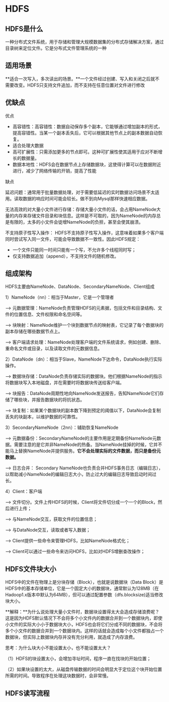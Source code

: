 # HDFS

## HDFS是什么

一种分布式文件系统，用于存储和管理大规模数据集的分布式存储解决方案，通过目录树来定位文件。它是分布式文件管理系统的一种

## 适用场景

**适合一次写入，多次读出的场景。**一个文件经过创建、写入和关闭之后就不需要改变。HDFS只支持文件追加，而不支持在任意位置对文件进行修改

## 优缺点

优点

- 高容错性：高容错性：数据自动保存多个副本，它能够通过增加副本的形式，提高容错性。当某一个副本丢失后，它可以根据其他节点上的副本数据自动恢复。
- 适合处理大数据
- 高可扩展性：只需添加更多的节点即可。这种可扩展性使其适用于应对不断增长的数据量。
- 数据本地性：HDFS会在数据节点上存储数据块，这使得计算可以在数据附近进行，减少了网络传输的开销，提高了性能

缺点

延迟问题：通常用于批量数据处理，对于需要低延迟的实时数据访问场景不太适用。读取数据的响应时间可能会较长。做不到向Mysql那样快速相应数据。

无法高效的对大量小文件进行存储：存储大量小文件的话，会占用NameNode大量的内存来存储文件目录和块信息。这样是不可取的，因为NameNode的内存总是有限的，太多的小文件会徒增NameNode的负担，甚至会使其崩溃。

不支持原子性写入操作： HDFS不支持原子性写入操作，这意味着如果多个客户端同时尝试写入同一文件，可能会导致数据不一致性。因此HDFS规定：

- 一个文件只能同一时间只能有一个写，不允许多个线程同时写；
- 仅支持数据追加（append），不支持文件的随机修改。

## **组成架构**

HDFS主要由NameNode、DataNode、SecondaryNameNode、Client组成

1）NameNode（nn）：相当于Master，它是一个管理者

—> 元数据管理：NameNode负责管理HDFS的元素据，包括文件和目录结构、文件的位置信息、文件权限和命名空间等。

—> 块映射：NameNode维护一个块到数据节点的映射表，它记录了每个数据块的副本存储在哪些数据节点上。

—> 客户端请求处理：NameNode处理客户端的文件系统请求，例如创建、删除、重命名文件或目录，以及读取文件的元数据信息。

2）DataNode（dn）：相当于Slave，NameNode下达命令，DataNode执行实际操作。

—> 数据块存储：DataNode负责存储实际的数据块。他们根据NameNode的指示将数据块写入本地磁盘，并在需要时将数据块传送给客户端。

—> 块报告：DataNode周期性地向NameNode发送报告，告知NameNode它们存储了哪些块，并报告数据块的将抗状态。

—> 块复制：如果某个数据块的副本数下降到预定的阈值以下，DataNode会复制丢失的块副本，以维护数据的可靠性。

3）SecondaryNameNode（2nn）：辅助恢复NameNode

—> 元数据备份：SecondaryNameNode的主要作用是定期备份NameNode元数据。需要注意的是它并非NameNode的热备。当NameNode挂掉的时候，它并不能马上替换NameNode并提供服务。**它不会处理实际的文件数据，而只是备份元数据。**

—> 日志合并： Secondary NameNode也负责合并HDFS事务日志（编辑日志），以帮助减小NameNode的编辑日志大小，防止过大的编辑日志导致启动时间过长。

4）Client：客户端

—> 文件切分。文件上传HDFS的时候，Client将文件切分成一个一个的Block，然后进行上传； 

—> 与NameNode交互，获取文件的位置信息； 

—> 与DataNode交互，读取或者写入数据； 

—> Client提供一些命令来管理HDFS，比如NameNode格式化； 

—> Client可以通过一些命令来访问HDFS，比如对HDFS增删查改操作； 



## **HDFS文件块大小**

HDFS中的文件在物理上是分块存储（Block），也就是说数据块（Data  Block）是HDFS中的基本存储单位，它是一个固定大小的数据块，通常默认为128MB（在Hadoop1.x版本中默认为64MB），但可以通过配置参数（dfs.blocksize)适当修改块大小。

**解释：**为什么说处理大量小文件时，数据块设置得太大会造成存储浪费呢？这是因为HDFS默认情况下不会将多个小文件内的数据合并到一个数据块内，即使小文件的实际大小小于数据块大小，HDFS也会将它们分成不同的数据块，不会将多个小文件的数据合并到一个数据块内。这样的话就会造成每个小文件都独占一个数据块，但实际上数据块内存并没有充分利用，就造成了内存浪费。

思考：为什么块大小不能设置太小，也不能设置太大？

（1）HDFS的块设置太小，会增加寻址时间，程序一直在找块的开始位置； 

（2）如果块设置的太大，从磁盘传输数据的时间会明显大于定位这个块开始位置所需的时间。导致程序在处理这块数据时，会非常慢。 

## HDFS读写流程